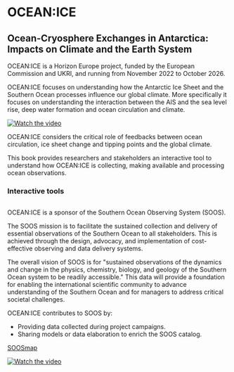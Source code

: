 # OCEAN:ICE

## Ocean-Cryosphere Exchanges in Antarctica: Impacts on Climate and the Earth System

OCEAN:ICE is a Horizon Europe project, funded by the European Commission and UKRI, and running from November 2022 to October 2026.

OCEAN:ICE focuses on understanding how the Antarctic Ice Sheet and the Southern Ocean processes influence our global climate.
More specifically it focuses on understanding the interaction between the AIS and the sea level rise, deep water formation and ocean circulation and climate.

[![Watch the video](https://img.youtube.com/vi/1zcab4OrWoY/hqdefault.jpg)](https://www.youtube.com/embed/1zcab4OrWoY)

OCEAN:ICE considers the critical role of feedbacks between ocean circulation, ice sheet change and tipping points and the global climate.

This book provides researchers and stakeholders an interactive tool to understand how OCEAN:ICE is collecting, making available and processing ocean observations.

### Interactive tools

```{tableofcontents}
```

OCEAN:ICE is a sponsor of the Southern Ocean Observing System (SOOS).

The SOOS mission is to facilitate the sustained collection and delivery of essential observations of the Southern Ocean to all stakeholders. This is achieved through the design, advocacy, and implementation of cost-effective observing and data delivery systems.

The overall vision of SOOS is for "sustained observations of the dynamics and change in the physics, chemistry, biology, and geology of the Southern Ocean system to be readily accessible." This data will provide a foundation for enabling the international scientific community to advance understanding of the Southern Ocean and for managers to address critical societal challenges.

OCEAN:ICE contributes to SOOS by:
- Providing data collected during project campaigns.
- Sharing models or data elaboration to enrich the SOOS catalog.

[SOOSmap](https://soosmap.aq/)

[![Watch the video](https://img.youtube.com/vi/yKa422aw-K0/hqdefault.jpg)](https://www.youtube.com/embed/yKa422aw-K0)